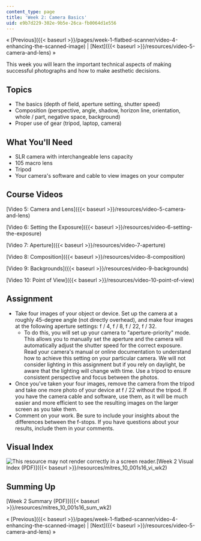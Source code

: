 ```yaml
---
content_type: page
title: 'Week 2: Camera Basics'
uid: e9b7d229-302e-9b5e-26ca-fb0064d1e556
---
```


« [Previous]({{< baseurl >}}/pages/week-1-flatbed-scanner/video-4-enhancing-the-scanned-image) | [Next]({{< baseurl >}}/resources/video-5-camera-and-lens) »

This week you will learn the important technical aspects of making successful photographs and how to make aesthetic decisions.

Topics
------

*   The basics (depth of field, aperture setting, shutter speed)
*   Composition (perspective, angle, shadow, horizon line, orientation, whole / part, negative space, background)
*   Proper use of gear (tripod, laptop, camera)

What You'll Need
----------------

*   SLR camera with interchangeable lens capacity
*   105 macro lens
*   Tripod
*   Your camera's software and cable to view images on your computer

Course Videos
-------------

[Video 5: Camera and Lens]({{< baseurl >}}/resources/video-5-camera-and-lens)

[Video 6: Setting the Exposure]({{< baseurl >}}/resources/video-6-setting-the-exposure)

[Video 7: Aperture]({{< baseurl >}}/resources/video-7-aperture)

[Video 8: Composition]({{< baseurl >}}/resources/video-8-composition)

[Video 9: Backgrounds]({{< baseurl >}}/resources/video-9-backgrounds)

[Video 10: Point of View]({{< baseurl >}}/resources/video-10-point-of-view)

Assignment
----------

*   Take four images of your object or device. Set up the camera at a roughly 45-degree angle (not directly overhead), and make four images at the following aperture settings: f / 4, f / 8, f / 22, f / 32.
    *   To do this, you will set up your camera to "aperture-priority" mode. This allows you to manually set the aperture and the camera will automatically adjust the shutter speed for the correct exposure. Read your camera's manual or online documentation to understand how to achieve this setting on your particular camera. We will not consider lighting in this assignment but if you rely on daylight, be aware that the lighting will change with time. Use a tripod to ensure consistent perspective and focus between the photos.
*   Once you've taken your four images, remove the camera from the tripod and take one more photo of your device at f / 22 without the tripod. If you have the camera cable and software, use them, as it will be much easier and more efficient to see the resulting images on the larger screen as you take them.
*   Comment on your work. Be sure to include your insights about the differences between the f-stops. If you have questions about your results, include them in your comments.

Visual Index
------------

![This resource may not render correctly in a screen reader.](/images/inacessible.gif)[Week 2 Visual Index (PDF)]({{< baseurl >}}/resources/mitres_10_001s16_vi_wk2)

Summing Up
----------

[Week 2 Summary (PDF)]({{< baseurl >}}/resources/mitres_10_001s16_sum_wk2)

« [Previous]({{< baseurl >}}/pages/week-1-flatbed-scanner/video-4-enhancing-the-scanned-image) | [Next]({{< baseurl >}}/resources/video-5-camera-and-lens) »